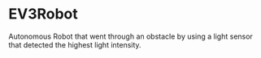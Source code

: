 # EV3Robot
Autonomous Robot that went through an obstacle by using a light sensor that detected the highest light intensity.
